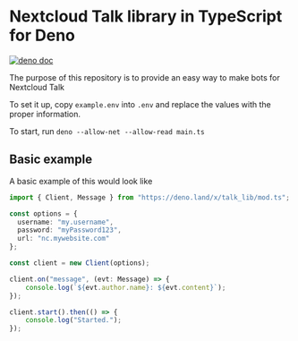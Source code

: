 # Nextcloud Talk library in TypeScript for Deno

[![deno doc](https://doc.deno.land/badge.svg)](https://doc.deno.land/https/deno.land/x/talk-lib/mod.ts)


The purpose of this repository is to provide an easy way to make bots for Nextcloud Talk

To set it up, copy `example.env` into `.env` and replace the values with the proper information.

To start, run `deno --allow-net --allow-read main.ts`

## Basic example

A basic example of this would look like
```TypeScript
import { Client, Message } from "https://deno.land/x/talk_lib/mod.ts";

const options = {
  username: "my.username",
  password: "myPassword123",
  url: "nc.mywebsite.com"
};

const client = new Client(options);

client.on("message", (evt: Message) => {
    console.log(`${evt.author.name}: ${evt.content}`);
});

client.start().then(() => {
	console.log("Started.");
});
```
